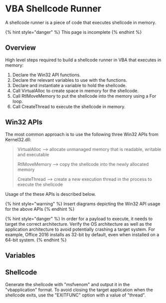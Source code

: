 # VBA Shellcode Runner

A shellcode runner is a piece of code that executes shellcode in memory.



{% hint style="danger" %}
This page is incomplete
{% endhint %}

## Overview

High level steps required to build a shellcode runner in VBA that executes in memory:

1. Declare the Win32 API functions.
2. Declare the relevant variables to use with the functions.
3. Declare and instantiate a variable to hold the shellcode.
4. Call VirtualAlloc to create space in memory for the shellcode.
5. Call RtlMoveMemory to put the shellcode into the memory using a For loop.
6. Call CreateThread to execute the shellcode in memory.

## Win32 APIs

The most common approach is to use the following three Win32 APIs from Kernel32.dll:&#x20;

> VirtualAlloc --> allocate unmanaged memory that is readable, writable and executable
>
> RtlMoveMemory --> copy the shellcode into the newly allocated memory
>
> CreateThread --> create a new execution thread in the process to execute the shellcode

Usage of the these APIs is described below.

{% hint style="warning" %}
Insert diagrams depicting the Win32 API usage for the above APIs
{% endhint %}

{% hint style="danger" %}
In order for a payload to execute, it needs to target the correct architecture. Verify the OS architecture as well as the application architecture to avoid potentially crashing a target system. For example, Office 2016 installs as 32-bit by default, even when installed on a 64-bit system.
{% endhint %}

## Variables



## Shellcode

Generate the shellcode with "msfvenom" and output it in the "vbapplication" format. To avoid closing the target application when the shellcode exits, use the "EXITFUNC" option with a value of "thread".



